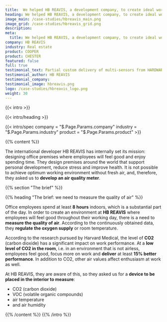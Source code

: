 ```yaml
---
title:  We helped HB REAVIS, a development company, to create ideal working conditions
heading: We helped HB REAVIS, a development company, to create ideal working conditions
image_main: /case-studies/hbreavis_main.png
image_grid: /case-studies/hbreavis_grid.png
description:
meta:
  title: We helped HB REAVIS, a development company, to create ideal working conditions | HARDWARIO Case study
company: HB REAVIS
industry: Real estate
product: COOPER
product: CHESTER
featured: false
full: true
testimonial_text: Partial custom delivery of multi-sensors from HARDWARIO has fitted in our eco-system in HB REAVIS as a reliable data source built on a low power wireless infrastructure. We rely on it in monitoring, evaluating and optimizing the quality of the indoor ambient. We are looking forward to further iterations!
testimonial_author: HB REAVIS
testimonial_company:
testimonial_image: hbreavis.png
logo: /case-studies/hbreavis_logo.png
weight: 30
---
```


{{< intro >}}

{{< intro/heading >}}

{{< intro/spec company = "$.Page.Params.company" industry = "$.Page.Params.industry" product = "$.Page.Params.product" >}}

{{% content %}}

The international developer HB REAVIS has internally set its mission: designing office premises where employees will feel good and enjoy spending time. They design premises around the world that support personal development, reduce stress and improve health. It is not possible to achieve optimum working environment without fresh air, and, therefore, they asked us to **develop an air quality meter**.

{{% section "The brief" %}}

{{% heading "The brief: we need to measure the quality of air" %}}

Office employees spend at least **8 hours** indoors, which is a substantial part of the day. In order to create an environment at **HB REAVIS** where employees will feel good throughout their working day, there is a need to **measure the quality of air**. According to the continuously obtained data, they **regulate the oxygen supply** or room temperature.

According to the research pursued by Harvard Medical, the level of **CO2** (carbon dioxide) has a significant impact on work performance. At a **low level of CO2 in the room**, i.e. in an environment that is not airless, employees feel good, focus more on work and **deliver** at least **15% better performance**. In addition to CO2, other air values affect enthusiasm at work as well.

At HB REAVIS, they are aware of this, so they asked us for a **device to be placed in the interior to measure**:

* CO2 (carbon dioxide)
* VOC (volatile organic compounds)
* air temperature
* and air humidity

{{% /content %}}
{{% /intro %}}
